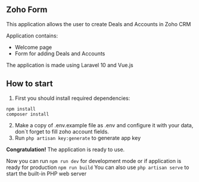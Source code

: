 ## Zoho Form

This application allows the user to create Deals and Accounts in Zoho CRM

Application contains:
- Welcome page
- Form for adding Deals and Accounts

The application is made using Laravel 10 and Vue.js

## How to start

1. First you should install required dependencies:
```shell
npm install
composer install
```
2. Make a copy of .env.example file as .env and configure it with your data, don`t forget to fill zoho account fields.
3. Run ```php artisan key:generate``` to generate app key

**Congratulation!** The application is ready to use.

Now you can run ```npm run dev``` for development mode or if application is ready for production ```npm run build```
You can also use ```php artisan serve``` to start the built-in PHP web server
